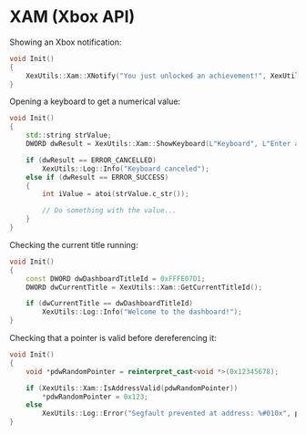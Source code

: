 # XAM (Xbox API)

Showing an Xbox notification:
```C++
void Init()
{
    XexUtils::Xam::XNotify("You just unlocked an achievement!", XexUtils::XNOTIFYQUEUEUI_TYPE::XNOTIFYUI_TYPE_ACHIEVEMENT);
}
```

Opening a keyboard to get a numerical value:
```C++
void Init()
{
    std::string strValue;
    DWORD dwResult = XexUtils::Xam::ShowKeyboard(L"Keyboard", L"Enter a value", L"123", strValue, 3, VKBD_LATIN_NUMERIC);

    if (dwResult == ERROR_CANCELLED)
        XexUtils::Log::Info("Keyboard canceled");
    else if (dwResult == ERROR_SUCCESS)
    {
        int iValue = atoi(strValue.c_str());

        // Do something with the value...
    }
}
```

Checking the current title running:
```C++
void Init()
{
    const DWORD dwDashboardTitleId = 0xFFFE07D1;
    DWORD dwCurrentTitle = XexUtils::Xam::GetCurrentTitleId();

    if (dwCurrentTitle == dwDashboardTitleId)
        XexUtils::Log::Info("Welcome to the dashboard!");
}
```

Checking that a pointer is valid before dereferencing it:
```C++
void Init()
{
    void *pdwRandomPointer = reinterpret_cast<void *>(0x12345678);

    if (XexUtils::Xam::IsAddressValid(pdwRandomPointer))
        *pdwRandomPointer = 0x123;
    else
        XexUtils::Log::Error("Segfault prevented at address: %#010x", pdwRandomPointer);
}
```
